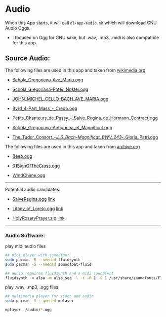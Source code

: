 # Audio

When this App starts, it will call ```dl-app-audio.sh``` which will download GNU Audio Oggs.

- I focused on Ogg for GNU sake, but .wav, .mp3, .midi is also compatible for this app.

## Source Audio:

The following files are used in this app and taken from [wikimedia.org](https://commons.wikimedia.org/wiki/Category:Ogg_files_of_Christian_music)

- [Schola_Gregoriana-Ave_Maria.ogg](https://en.wikipedia.org/wiki/File:Schola_Gregoriana-Ave_Maria.ogg)

- [Schola_Gregoriana-Pater_Noster.ogg](https://commons.wikimedia.org/wiki/File:Schola_Gregoriana-Pater_Noster.ogg)

- [JOHN_MICHEL_CELLO-BACH_AVE_MARIA.ogg](https://commons.wikimedia.org/wiki/File:JOHN_MICHEL_CELLO-BACH_AVE_MARIA.ogg)

- [Byrd_4-Part_Mass_-_Credo.ogg](https://commons.wikimedia.org/wiki/File:Byrd_4-Part_Mass_-_Credo.ogg)

- [Petits_Chanteurs_de_Passy_-_Salve_Regina_de_Hermann_Contract.ogg](https://commons.wikimedia.org/wiki/File:Petits_Chanteurs_de_Passy_-_Salve_Regina_de_Hermann_Contract.ogg)

- [Schola_Gregoriana-Antiphona_et_Magnificat.ogg](https://commons.wikimedia.org/wiki/File:Schola_Gregoriana-Antiphona_et_Magnificat.ogg)

- [The_Tudor_Consort_-_J_S_Bach_-_Magnificat_BWV_243_-_Gloria_Patri.ogg](https://commons.wikimedia.org/wiki/File:The_Tudor_Consort_-_J_S_Bach_-_Magnificat_BWV_243_-_Gloria_Patri.ogg)


The following files are used in this app and taken from [archive.org](archive.org)

* [Beep.ogg](https://archive.org/details/kkkfffbird_yahoo_Beep_201607)

* [01SignOfTheCross.ogg](https://archive.org/details/01SignOfTheCross)

* [WindChime.ogg](WindChimeCellPhoneAlert/WindChime.ogg)

---

Potential audio candidates:

* [SalveRegina.ogg](https://archive.org/details/SalveRegina_889) [link](https://archive.org/download/SalveRegina_889/SalveRegina.ogg)

* [Litany_of_Loreto.ogg](https://archive.org/details/LitanyOfLoreto) [link](https://archive.org/download/LitanyOfLoreto/Litany_of_Loreto.ogg)

* [HolyRosaryPrayer.zip](https://archive.org/details/HolyRosaryPrayer) [link](https://archive.org/compress/HolyRosaryPrayer/formats=OGG%20VORBIS&file=/HolyRosaryPrayer.zip)

---

### Audio Software:

play midi audio files
```sh
## midi player with soundfont
sudo pacman -S --needed fluidsynth
sudo pacman -S --needed soundfont-fluid

## audio requires fluidsynth and a midi soundfont
fluidsynth -a alsa -m alsa_seq -l -i -R 1 -C 1 /usr/share/soundfonts/FluidR3_GM.sf2 ./audio/*.mid

```

play .wav, .mp3, .ogg files
```sh
## multimedia player for video and audio
sudo pacman -S --needed mplayer

mplayer ./audio/*.ogg
```
